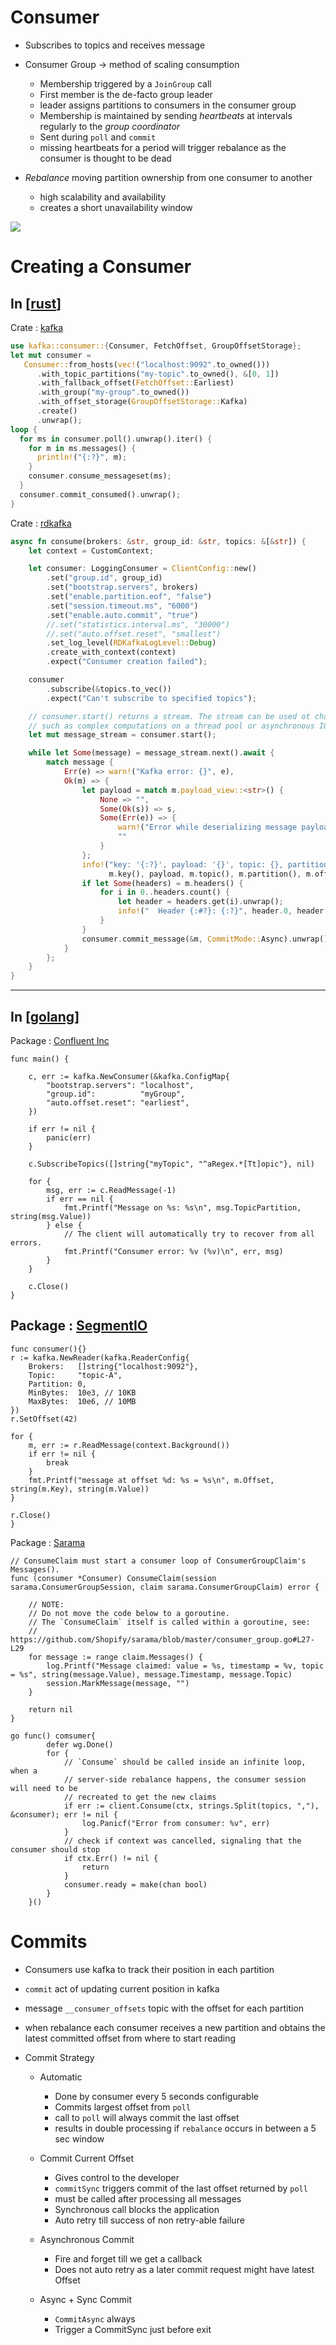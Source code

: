 # Consumer

- Subscribes to topics and receives message
- Consumer Group -> method of scaling consumption

  - Membership triggered by a `JoinGroup` call
  - First member is the de-facto group leader
  - leader assigns partitions to consumers in the consumer group
  - Membership is maintained by sending _heartbeats_ at intervals regularly to the _group coordinator_
  - Sent during `poll` and `commit`
  - missing heartbeats for a period will trigger rebalance as the consumer is thought to be dead

- _Rebalance_ moving partition ownership from one consumer to another
  - high scalability and availability
  - creates a short unavailability window

![](assets/images/kafka/kafka_consumer.png)

# Creating a Consumer

## In [[rust]]

Crate : [kafka](https://crates.io/crates/kafka)

```Rust
use kafka::consumer::{Consumer, FetchOffset, GroupOffsetStorage};
let mut consumer =
   Consumer::from_hosts(vec!("localhost:9092".to_owned()))
      .with_topic_partitions("my-topic".to_owned(), &[0, 1])
      .with_fallback_offset(FetchOffset::Earliest)
      .with_group("my-group".to_owned())
      .with_offset_storage(GroupOffsetStorage::Kafka)
      .create()
      .unwrap();
loop {
  for ms in consumer.poll().unwrap().iter() {
    for m in ms.messages() {
      println!("{:?}", m);
    }
    consumer.consume_messageset(ms);
  }
  consumer.commit_consumed().unwrap();
}
```

Crate : [rdkafka](https://crates.io/crates/rdkafka)

```Rust
async fn consume(brokers: &str, group_id: &str, topics: &[&str]) {
    let context = CustomContext;

    let consumer: LoggingConsumer = ClientConfig::new()
        .set("group.id", group_id)
        .set("bootstrap.servers", brokers)
        .set("enable.partition.eof", "false")
        .set("session.timeout.ms", "6000")
        .set("enable.auto.commit", "true")
        //.set("statistics.interval.ms", "30000")
        //.set("auto.offset.reset", "smallest")
        .set_log_level(RDKafkaLogLevel::Debug)
        .create_with_context(context)
        .expect("Consumer creation failed");

    consumer
        .subscribe(&topics.to_vec())
        .expect("Can't subscribe to specified topics");

    // consumer.start() returns a stream. The stream can be used ot chain together expensive steps,
    // such as complex computations on a thread pool or asynchronous IO.
    let mut message_stream = consumer.start();

    while let Some(message) = message_stream.next().await {
        match message {
            Err(e) => warn!("Kafka error: {}", e),
            Ok(m) => {
                let payload = match m.payload_view::<str>() {
                    None => "",
                    Some(Ok(s)) => s,
                    Some(Err(e)) => {
                        warn!("Error while deserializing message payload: {:?}", e);
                        ""
                    }
                };
                info!("key: '{:?}', payload: '{}', topic: {}, partition: {}, offset: {}, timestamp: {:?}",
                      m.key(), payload, m.topic(), m.partition(), m.offset(), m.timestamp());
                if let Some(headers) = m.headers() {
                    for i in 0..headers.count() {
                        let header = headers.get(i).unwrap();
                        info!("  Header {:#?}: {:?}", header.0, header.1);
                    }
                }
                consumer.commit_message(&m, CommitMode::Async).unwrap();
            }
        };
    }
}
```

---

## In [[golang]]

Package : [Confluent Inc](https://github.com/confluentinc/confluent-kafka-go)

```golang
func main() {

	c, err := kafka.NewConsumer(&kafka.ConfigMap{
		"bootstrap.servers": "localhost",
		"group.id":          "myGroup",
		"auto.offset.reset": "earliest",
	})

	if err != nil {
		panic(err)
	}

	c.SubscribeTopics([]string{"myTopic", "^aRegex.*[Tt]opic"}, nil)

	for {
		msg, err := c.ReadMessage(-1)
		if err == nil {
			fmt.Printf("Message on %s: %s\n", msg.TopicPartition, string(msg.Value))
		} else {
			// The client will automatically try to recover from all errors.
			fmt.Printf("Consumer error: %v (%v)\n", err, msg)
		}
	}

	c.Close()
}
```

## Package : [SegmentIO](https://github.com/segmentio/kafka-go)

```golang
func consumer(){}
r := kafka.NewReader(kafka.ReaderConfig{
    Brokers:   []string{"localhost:9092"},
    Topic:     "topic-A",
    Partition: 0,
    MinBytes:  10e3, // 10KB
    MaxBytes:  10e6, // 10MB
})
r.SetOffset(42)

for {
    m, err := r.ReadMessage(context.Background())
    if err != nil {
        break
    }
    fmt.Printf("message at offset %d: %s = %s\n", m.Offset, string(m.Key), string(m.Value))
}

r.Close()
}
```

Package : [Sarama](https://github.com/Shopify/sarama)

```golang
// ConsumeClaim must start a consumer loop of ConsumerGroupClaim's Messages().
func (consumer *Consumer) ConsumeClaim(session sarama.ConsumerGroupSession, claim sarama.ConsumerGroupClaim) error {

	// NOTE:
	// Do not move the code below to a goroutine.
	// The `ConsumeClaim` itself is called within a goroutine, see:
	// https://github.com/Shopify/sarama/blob/master/consumer_group.go#L27-L29
	for message := range claim.Messages() {
		log.Printf("Message claimed: value = %s, timestamp = %v, topic = %s", string(message.Value), message.Timestamp, message.Topic)
		session.MarkMessage(message, "")
	}

	return nil
}

go func() comsumer{
		defer wg.Done()
		for {
			// `Consume` should be called inside an infinite loop, when a
			// server-side rebalance happens, the consumer session will need to be
			// recreated to get the new claims
			if err := client.Consume(ctx, strings.Split(topics, ","), &consumer); err != nil {
				log.Panicf("Error from consumer: %v", err)
			}
			// check if context was cancelled, signaling that the consumer should stop
			if ctx.Err() != nil {
				return
			}
			consumer.ready = make(chan bool)
		}
	}()

```

# Commits

- Consumers use kafka to track their position in each partition
- `commit` act of updating current position in kafka
- message `__consumer_offsets` topic with the offset for each partition
- when rebalance each consumer receives a new partition and obtains the latest committed offset from where to start reading
- Commit Strategy

  - Automatic

    - Done by consumer every 5 seconds configurable
    - Commits largest offset from `poll`
    - call to `poll` will always commit the last offset
    - results in double processing if `rebalance` occurs in between a 5 sec window

  - Commit Current Offset

    - Gives control to the developer
    - `commitSync` triggers commit of the last offset returned by `poll`
    - must be called after processing all messages
    - Synchronous call blocks the application
    - Auto retry till success of non retry-able failure

  - Asynchronous Commit

    - Fire and forget till we get a callback
    - Does not auto retry as a later commit request might have latest Offset

  - Async + Sync Commit

    - `CommitAsync` always
    - Trigger a CommitSync just before exit

[//begin]: # "Autogenerated link references for markdown compatibility"
[rust]: rust "Rust"
[golang]: golang "Golang"
[//end]: # "Autogenerated link references"
